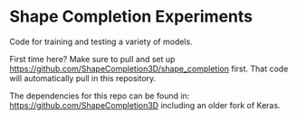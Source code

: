 # Shape Completion Experiments
Code for training and testing a variety of models.

First time here? Make sure to pull and set up https://github.com/ShapeCompletion3D/shape_completion first. That code will automatically pull in this repository.

The dependencies for this repo can be found in: https://github.com/ShapeCompletion3D including an older fork of Keras. 
